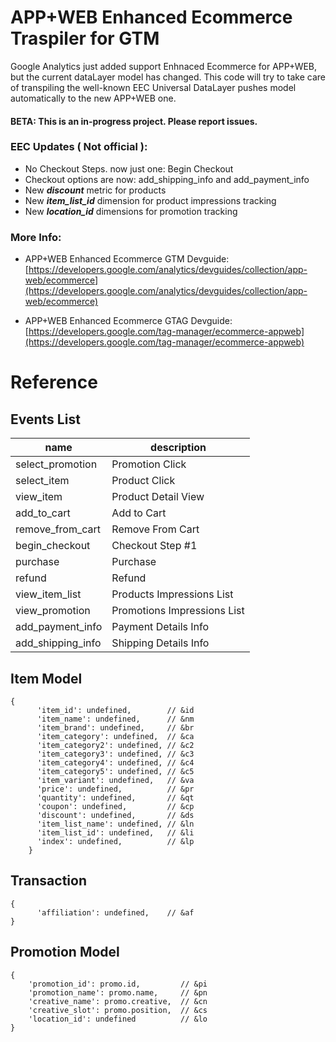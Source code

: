 
# APP+WEB Enhanced Ecommerce Traspiler for GTM 

Google Analytics just added support Enhnaced Ecommerce for APP+WEB, but the current dataLayer model has changed.
This code will try to take care of transpiling the well-known EEC Universal DataLayer pushes model automatically to the new APP+WEB one.

#### BETA: This is an in-progress project. Please report issues.

### EEC Updates ( Not official ):

 - No Checkout Steps. now just one: Begin Checkout
 - Checkout options are now: add_shipping_info and add_payment_info
 - New ***discount*** metric for products
 - New ***item_list_id*** dimension for product impressions tracking
 - New ***location_id*** dimensions for promotion tracking

### More Info:

 - APP+WEB Enhanced Ecommerce GTM Devguide:
   [https://developers.google.com/analytics/devguides/collection/app-web/ecommerce](https://developers.google.com/analytics/devguides/collection/app-web/ecommerce)
   
 - APP+WEB Enhanced Ecommerce GTAG Devguide:     
   [https://developers.google.com/tag-manager/ecommerce-appweb](https://developers.google.com/tag-manager/ecommerce-appweb)

# Reference
## Events List
|name|description  |
|--|--|
|select_promotion|Promotion Click|
|select_item|Product Click|
|view_item|Product Detail View|
|add_to_cart|Add to Cart|
|remove_from_cart|Remove From Cart|
|begin_checkout|Checkout Step #1|
|purchase|Purchase|
|refund|Refund|
|view_item_list|Products Impressions List|
|view_promotion|Promotions Impressions List|
|add_payment_info|Payment Details Info|
|add_shipping_info|Shipping Details Info|


## Item Model

    {
          'item_id': undefined,        // &id
          'item_name': undefined,      // &nm
          'item_brand': undefined,     // &br
          'item_category': undefined,  // &ca
          'item_category2': undefined, // &c2
          'item_category3': undefined, // &c3
          'item_category4': undefined, // &c4
          'item_category5': undefined, // &c5
          'item_variant': undefined,   // &va
          'price': undefined,          // &pr
          'quantity': undefined,       // &qt
          'coupon': undefined,         // &cp
          'discount': undefined,       // &ds
          'item_list_name': undefined, // &ln
          'item_list_id': undefined,   // &li
          'index': undefined,          // &lp
        }
## Transaction
    {
          'affiliation': undefined,    // &af
    }
## Promotion Model

    { 
        'promotion_id': promo.id,         // &pi
        'promotion_name': promo.name,     // &pn
        'creative_name': promo.creative,  // &cn
        'creative_slot': promo.position,  // &cs
        'location_id': undefined          // &lo
    }




